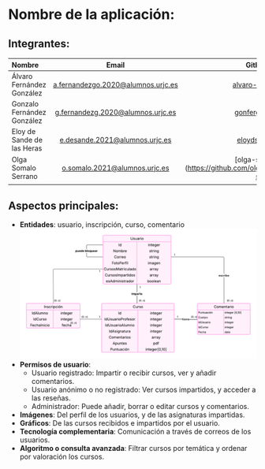 # Nombre de la aplicación:
## Integrantes:
| Nombre    | Email     | Github      |
|:-------------|:------------:|-------------:|
| Álvaro Fernández González       | a.fernandezgo.2020@alumnos.urjc.es       | [alvaro-f-g](https://github.com/alvaro-f-g)       |
| Gonzalo Fernández González       | g.fernandezg.2020@alumnos.urjc.es       | [gonfergon](https://github.com/gonfergon)     |
| Eloy de Sande de las Heras     | e.desande.2021@alumnos.urjc.es       | [eloydsdlh](https://github.com/eloydsdlh)  |
| Olga Somalo Serrano             |  o.somalo.2021@alumnos.urjc.es           |  [olga-ssf] (https://github.com/olga-ssf)     |
|       |      |       |
## Aspectos principales:
- **Entidades**: usuario, inscripción, curso, comentario
  ![Diagrama E-R](images/ERDiagram)
- **Permisos de usuario**:
  - Usuario registrado: Impartir o recibir cursos, ver y añadir comentarios.
  - Usuario anónimo o no registrado: Ver cursos impartidos, y acceder a las reseñas.
  - Administrador: Puede añadir, borrar o editar cursos y comentarios.
- **Imágenes**: Del perfil de los usuarios, y de las asignaturas impartidas.
- **Gráficos**: De las cursos recibidos e impartidos por el usuario.
- **Tecnología complementaria**: Comunicación a través de correos de los usuarios.
- **Algoritmo o consulta avanzada**: Filtrar cursos por temática y ordenar por valoración los cursos.


